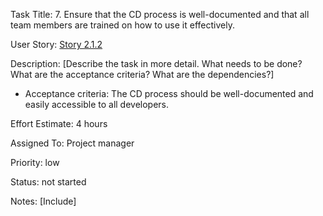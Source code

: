 Task Title: 7.	Ensure that the CD process is well-documented and that all team members are trained on how to use it effectively.
 
User Story: [Story 2.1.2](../../stories/story_2.1.2.md)

Description: [Describe the task in more detail. What needs to be done? What are the acceptance criteria? What are the dependencies?]
* Acceptance criteria: The CD process should be well-documented and easily accessible to all developers.

Effort Estimate: 4 hours

Assigned To: Project manager

Priority: low

Status: not started

Notes: [Include]